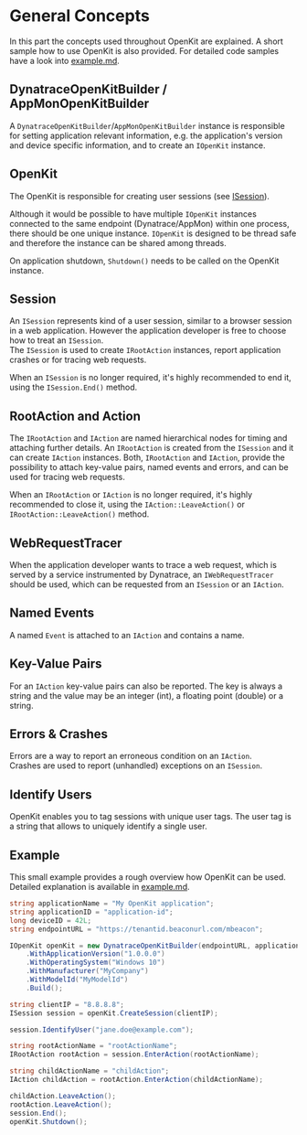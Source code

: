 # General Concepts

In this part the concepts used throughout OpenKit are explained. A short sample how to use OpenKit is
also provided. For detailed code samples have a look into [example.md][example].

## DynatraceOpenKitBuilder / AppMonOpenKitBuilder
A `DynatraceOpenKitBuilder`/`AppMonOpenKitBuilder` instance is responsible for setting 
application relevant information, e.g. the application's version and device specific information, and to create
an `IOpenKit` instance.

## OpenKit
The OpenKit is responsible for creating user sessions (see [ISession](#session)).

Although it would be possible to have multiple `IOpenKit` instances connected to the same endpoint
(Dynatrace/AppMon) within one process, there should be one unique instance. `IOpenKit` is designed to be
thread safe and therefore the instance can be shared among threads.  

On application shutdown, `Shutdown()` needs to be called on the OpenKit instance.

## Session

An `ISession` represents kind of a user session, similar to a browser session in a web application.
However the application developer is free to choose how to treat an `ISession`.  
The `ISession` is used to create `IRootAction` instances, report application crashes or for tracing web requests.

When an `ISession` is no longer required, it's highly recommended to end it, using the `ISession.End()` method. 

## RootAction and Action

The `IRootAction` and `IAction` are named hierarchical nodes for timing and attaching further details.
An `IRootAction` is created from the `ISession` and it can create `IAction` instances. Both, `IRootAction` and
`IAction`, provide the possibility to attach key-value pairs, named events and errors, and can be used 
for tracing web requests.

When an `IRootAction` or `IAction` is no longer required, it's highly recommended to close it, using the `IAction::LeaveAction()` or
`IRootAction::LeaveAction()` method.

## WebRequestTracer

When the application developer wants to trace a web request, which is served by a service 
instrumented by Dynatrace, an `IWebRequestTracer` should be used, which can be
requested from an `ISession` or an `IAction`.  

## Named Events

A named `Event` is attached to an `IAction` and contains a name.

## Key-Value Pairs

For an `IAction` key-value pairs can also be reported. The key is always a string
and the value may be an integer (int), a floating point (double) or a string.

## Errors & Crashes

Errors are a way to report an erroneous condition on an `IAction`.  
Crashes are used to report (unhandled) exceptions on an `ISession`.

## Identify Users

OpenKit enables you to tag sessions with unique user tags. The user tag is a string 
that allows to uniquely identify a single user.

## Example

This small example provides a rough overview how OpenKit can be used.  
Detailed explanation is available in [example.md][example].

```cs
string applicationName = "My OpenKit application";
string applicationID = "application-id";
long deviceID = 42L;
string endpointURL = "https://tenantid.beaconurl.com/mbeacon";

IOpenKit openKit = new DynatraceOpenKitBuilder(endpointURL, applicationID, deviceID)
    .WithApplicationVersion("1.0.0.0")
    .WithOperatingSystem("Windows 10")
    .WithManufacturer("MyCompany")
    .WithModelId("MyModelId")
    .Build();

string clientIP = "8.8.8.8";
ISession session = openKit.CreateSession(clientIP);

session.IdentifyUser("jane.doe@example.com");

string rootActionName = "rootActionName";
IRootAction rootAction = session.EnterAction(rootActionName);

string childActionName = "childAction";
IAction childAction = rootAction.EnterAction(childActionName);

childAction.LeaveAction();
rootAction.LeaveAction();
session.End();
openKit.Shutdown();
``` 

[example]: ./example.md
